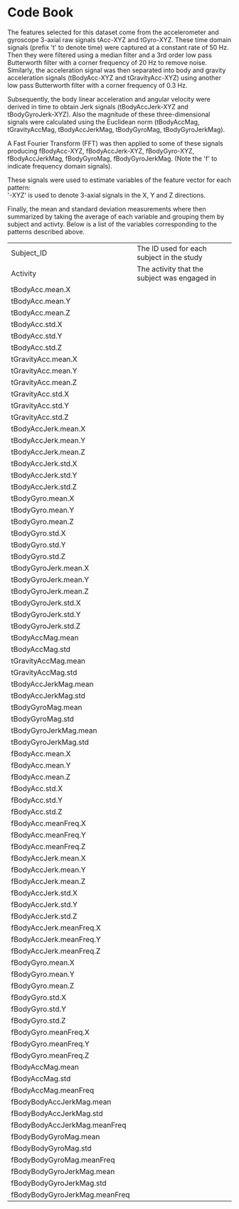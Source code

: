 Code Book
===================

The features selected for this dataset come from the accelerometer and gyroscope 3-axial raw signals tAcc-XYZ and tGyro-XYZ. These time domain signals (prefix 't' to denote time) were captured at a constant rate of 50 Hz. Then they were filtered using a median filter and a 3rd order low pass Butterworth filter with a corner frequency of 20 Hz to remove noise. Similarly, the acceleration signal was then separated into body and gravity acceleration signals (tBodyAcc-XYZ and tGravityAcc-XYZ) using another low pass Butterworth filter with a corner frequency of 0.3 Hz. 

Subsequently, the body linear acceleration and angular velocity were derived in time to obtain Jerk signals (tBodyAccJerk-XYZ and tBodyGyroJerk-XYZ). Also the magnitude of these three-dimensional signals were calculated using the Euclidean norm (tBodyAccMag, tGravityAccMag, tBodyAccJerkMag, tBodyGyroMag, tBodyGyroJerkMag). 

A Fast Fourier Transform (FFT) was then applied to some of these signals producing fBodyAcc-XYZ, fBodyAccJerk-XYZ, fBodyGyro-XYZ, fBodyAccJerkMag, fBodyGyroMag, fBodyGyroJerkMag. (Note the 'f' to indicate frequency domain signals). 

These signals were used to estimate variables of the feature vector for each pattern:  
'-XYZ' is used to denote 3-axial signals in the X, Y and Z directions.

Finally, the mean and standard deviation measurements where then summarized by taking the average of each variable and grouping them by subject and activty. Below is a list of the variables corresponding to the patterns described above.

<table>
<tr><td>Subject_ID</td><td>The ID used for each subject in the study</td></tr>
<tr><td>Activity</td><td>The activity that the subject was engaged in</td></tr>
<tr><td>tBodyAcc.mean.X</td></tr>
<tr><td>tBodyAcc.mean.Y</td></tr>
<tr><td>tBodyAcc.mean.Z</td></tr>
<tr><td>tBodyAcc.std.X</td></tr>
<tr><td>tBodyAcc.std.Y</td></tr>
<tr><td>tBodyAcc.std.Z</td></tr>
<tr><td>tGravityAcc.mean.X</td></tr>
<tr><td>tGravityAcc.mean.Y</td></tr>
<tr><td>tGravityAcc.mean.Z</td></tr>
<tr><td>tGravityAcc.std.X</td></tr>
<tr><td>tGravityAcc.std.Y</td></tr>
<tr><td>tGravityAcc.std.Z</td></tr>
<tr><td>tBodyAccJerk.mean.X</td></tr>
<tr><td>tBodyAccJerk.mean.Y</td></tr>
<tr><td>tBodyAccJerk.mean.Z</td></tr>
<tr><td>tBodyAccJerk.std.X</td></tr>
<tr><td>tBodyAccJerk.std.Y</td></tr>
<tr><td>tBodyAccJerk.std.Z</td></tr>
<tr><td>tBodyGyro.mean.X</td></tr>
<tr><td>tBodyGyro.mean.Y</td></tr>
<tr><td>tBodyGyro.mean.Z</td></tr>
<tr><td>tBodyGyro.std.X</td></tr>
<tr><td>tBodyGyro.std.Y</td></tr>
<tr><td>tBodyGyro.std.Z</td></tr>
<tr><td>tBodyGyroJerk.mean.X</td></tr>
<tr><td>tBodyGyroJerk.mean.Y</td></tr>
<tr><td>tBodyGyroJerk.mean.Z</td></tr>
<tr><td>tBodyGyroJerk.std.X</td></tr>
<tr><td>tBodyGyroJerk.std.Y</td></tr>
<tr><td>tBodyGyroJerk.std.Z</td></tr>
<tr><td>tBodyAccMag.mean</td></tr>
<tr><td>tBodyAccMag.std</td></tr>
<tr><td>tGravityAccMag.mean</td></tr>
<tr><td>tGravityAccMag.std</td></tr>
<tr><td>tBodyAccJerkMag.mean</td></tr>
<tr><td>tBodyAccJerkMag.std</td></tr>
<tr><td>tBodyGyroMag.mean</td></tr>
<tr><td>tBodyGyroMag.std</td></tr>
<tr><td>tBodyGyroJerkMag.mean</td></tr>
<tr><td>tBodyGyroJerkMag.std</td></tr>
<tr><td>fBodyAcc.mean.X</td></tr>
<tr><td>fBodyAcc.mean.Y</td></tr>
<tr><td>fBodyAcc.mean.Z</td></tr>
<tr><td>fBodyAcc.std.X</td></tr>
<tr><td>fBodyAcc.std.Y</td></tr>
<tr><td>fBodyAcc.std.Z</td></tr>
<tr><td>fBodyAcc.meanFreq.X</td></tr>
<tr><td>fBodyAcc.meanFreq.Y</td></tr></td></tr>
<tr><td>fBodyAcc.meanFreq.Z</td></tr>
<tr><td>fBodyAccJerk.mean.X</td></tr>
<tr><td>fBodyAccJerk.mean.Y</td></tr>
<tr><td>fBodyAccJerk.mean.Z</td></tr>
<tr><td>fBodyAccJerk.std.X</td></tr>
<tr><td>fBodyAccJerk.std.Y</td></tr>
<tr><td>fBodyAccJerk.std.Z</td></tr>
<tr><td>fBodyAccJerk.meanFreq.X</td></tr>
<tr><td>fBodyAccJerk.meanFreq.Y</td></tr>
<tr><td>fBodyAccJerk.meanFreq.Z</td></tr>
<tr><td>fBodyGyro.mean.X</td></tr>
<tr><td>fBodyGyro.mean.Y</td></tr>
<tr><td>fBodyGyro.mean.Z</td></tr>
<tr><td>fBodyGyro.std.X</td></tr>
<tr><td>fBodyGyro.std.Y</td></tr>
<tr><td>fBodyGyro.std.Z</td></tr>
<tr><td>fBodyGyro.meanFreq.X</td></tr>
<tr><td>fBodyGyro.meanFreq.Y</td></tr>
<tr><td>fBodyGyro.meanFreq.Z</td></tr>
<tr><td>fBodyAccMag.mean</td></tr>
<tr><td>fBodyAccMag.std</td></tr>
<tr><td>fBodyAccMag.meanFreq</td></tr>
<tr><td>fBodyBodyAccJerkMag.mean</td></tr>
<tr><td>fBodyBodyAccJerkMag.std</td></tr>
<tr><td>fBodyBodyAccJerkMag.meanFreq</td></tr>
<tr><td>fBodyBodyGyroMag.mean</td></tr>
<tr><td>fBodyBodyGyroMag.std</td></tr>
<tr><td>fBodyBodyGyroMag.meanFreq</td></tr>
<tr><td>fBodyBodyGyroJerkMag.mean</td></tr>
<tr><td>fBodyBodyGyroJerkMag.std</td></tr>
<tr><td>fBodyBodyGyroJerkMag.meanFreq</td></tr>
</table>
